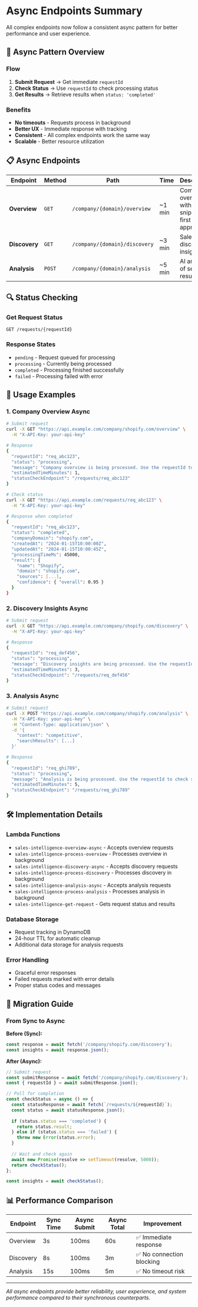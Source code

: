# Async Endpoints Summary

All complex endpoints now follow a consistent async pattern for better performance and user experience.

## 🔄 **Async Pattern Overview**

### Flow
1. **Submit Request** → Get immediate `requestId`
2. **Check Status** → Use `requestId` to check processing status
3. **Get Results** → Retrieve results when `status: 'completed'`

### Benefits
- **No timeouts** - Requests process in background
- **Better UX** - Immediate response with tracking
- **Consistent** - All complex endpoints work the same way
- **Scalable** - Better resource utilization

## 📋 **Async Endpoints**

| Endpoint | Method | Path | Time | Description |
|----------|--------|------|------|-------------|
| **Overview** | `GET` | `/company/{domain}/overview` | ~1 min | Company overview with snippet-first approach |
| **Discovery** | `GET` | `/company/{domain}/discovery` | ~3 min | Sales discovery insights |
| **Analysis** | `POST` | `/company/{domain}/analysis` | ~5 min | AI analysis of search results |

## 🔍 **Status Checking**

### Get Request Status
```http
GET /requests/{requestId}
```

### Response States
- `pending` - Request queued for processing
- `processing` - Currently being processed
- `completed` - Processing finished successfully
- `failed` - Processing failed with error

## 📖 **Usage Examples**

### 1. Company Overview Async
```bash
# Submit request
curl -X GET "https://api.example.com/company/shopify.com/overview" \
  -H "X-API-Key: your-api-key"

# Response
{
  "requestId": "req_abc123",
  "status": "processing",
  "message": "Company overview is being processed. Use the requestId to check status.",
  "estimatedTimeMinutes": 1,
  "statusCheckEndpoint": "/requests/req_abc123"
}

# Check status
curl -X GET "https://api.example.com/requests/req_abc123" \
  -H "X-API-Key: your-api-key"

# Response when completed
{
  "requestId": "req_abc123",
  "status": "completed",
  "companyDomain": "shopify.com",
  "createdAt": "2024-01-15T10:00:00Z",
  "updatedAt": "2024-01-15T10:00:45Z",
  "processingTimeMs": 45000,
  "result": {
    "name": "Shopify",
    "domain": "shopify.com",
    "sources": [...],
    "confidence": { "overall": 0.95 }
  }
}
```

### 2. Discovery Insights Async
```bash
# Submit request
curl -X GET "https://api.example.com/company/shopify.com/discovery" \
  -H "X-API-Key: your-api-key"

# Response
{
  "requestId": "req_def456",
  "status": "processing",
  "message": "Discovery insights are being processed. Use the requestId to check status.",
  "estimatedTimeMinutes": 3,
  "statusCheckEndpoint": "/requests/req_def456"
}
```

### 3. Analysis Async
```bash
# Submit request
curl -X POST "https://api.example.com/company/shopify.com/analysis" \
  -H "X-API-Key: your-api-key" \
  -H "Content-Type: application/json" \
  -d '{
    "context": "competitive",
    "searchResults": [...]
  }'

# Response
{
  "requestId": "req_ghi789",
  "status": "processing",
  "message": "Analysis is being processed. Use the requestId to check status.",
  "estimatedTimeMinutes": 5,
  "statusCheckEndpoint": "/requests/req_ghi789"
}
```

## 🛠️ **Implementation Details**

### Lambda Functions
- `sales-intelligence-overview-async` - Accepts overview requests
- `sales-intelligence-process-overview` - Processes overview in background
- `sales-intelligence-discovery-async` - Accepts discovery requests
- `sales-intelligence-process-discovery` - Processes discovery in background
- `sales-intelligence-analysis-async` - Accepts analysis requests
- `sales-intelligence-process-analysis` - Processes analysis in background
- `sales-intelligence-get-request` - Gets request status and results

### Database Storage
- Request tracking in DynamoDB
- 24-hour TTL for automatic cleanup
- Additional data storage for analysis requests

### Error Handling
- Graceful error responses
- Failed requests marked with error details
- Proper status codes and messages

## 🚀 **Migration Guide**

### From Sync to Async

**Before (Sync):**
```javascript
const response = await fetch('/company/shopify.com/discovery');
const insights = await response.json();
```

**After (Async):**
```javascript
// Submit request
const submitResponse = await fetch('/company/shopify.com/discovery');
const { requestId } = await submitResponse.json();

// Poll for completion
const checkStatus = async () => {
  const statusResponse = await fetch(`/requests/${requestId}`);
  const status = await statusResponse.json();
  
  if (status.status === 'completed') {
    return status.result;
  } else if (status.status === 'failed') {
    throw new Error(status.error);
  }
  
  // Wait and check again
  await new Promise(resolve => setTimeout(resolve, 5000));
  return checkStatus();
};

const insights = await checkStatus();
```

## 📊 **Performance Comparison**

| Endpoint | Sync Time | Async Submit | Async Total | Improvement |
|----------|-----------|--------------|-------------|-------------|
| Overview | 3s | 100ms | 60s | ✅ Immediate response |
| Discovery | 8s | 100ms | 3m | ✅ No connection blocking |
| Analysis | 15s | 100ms | 5m | ✅ No timeout risk |

---

*All async endpoints provide better reliability, user experience, and system performance compared to their synchronous counterparts.* 